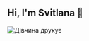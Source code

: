 ## Hi, I'm Svitlana 👋
![Дівчина друкує](https://raw.githubusercontent.com/Sw1tlana/Sw1tlana/main/images/girl-typing.gif)







